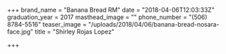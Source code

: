 +++
brand_name = "Banana Bread RM"
date = "2018-04-06T12:03:33Z"
graduation_year = 2017
masthead_image = ""
phone_number = "(506) 8784-5516"
teaser_image = "/uploads/2018/04/06/banana-bread-nosara-face.jpg"
title = "Shirley Rojas Lopez"

+++
